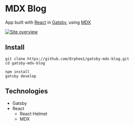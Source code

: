 # MDX Blog

App built with [React](https://reactjs.org/) in [Gatsby](https://www.gatsbyjs.com/),
using [MDX](https://mdxjs.com/)

[![Site overview](https://user-images.githubusercontent.com/55689599/102015123-fcf17b80-3d59-11eb-8e88-4bfc90d67a8d.png)](hl-gatsby-mdx-blog.netlify.app/)

## Install

```
git clone https://github.com/Orphee1/gatsby-mdx-blog.git
cd gatsby-mdx-blog

npm install
gatsby develop

```

## Technologies

- Gatsby
- React
  - React Helmet
  - MDX
